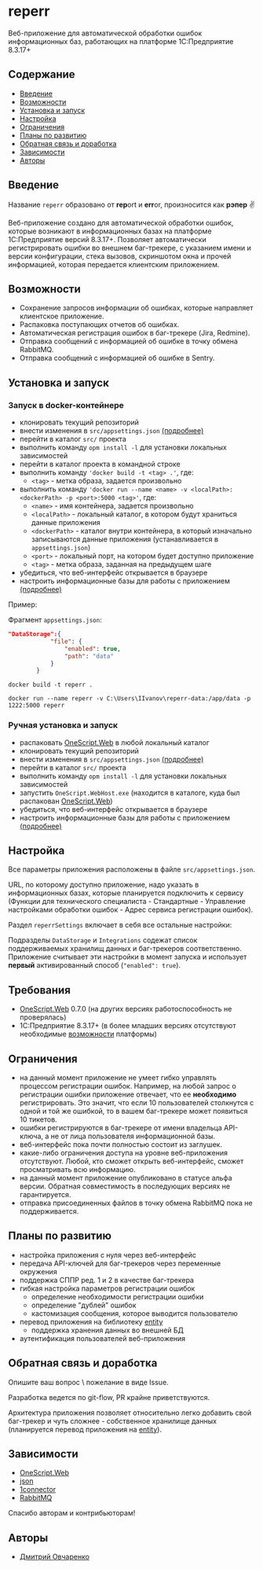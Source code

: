 # reperr

Веб-приложение для автоматической обработки ошибок информационных баз, работающих на платформе 1С:Предприятие 8.3.17+

## Содержание

- [Введение](#введение)
- [Возможности](#возможности)
- [Установка и запуск](#установка%20и%20запуск)
- [Настройка](#настройка)
- [Ограничения](#ограничения)
- [Планы по развитию](#планы%20по%20развитию)
- [Обратная связь и доработка](#обратная%20связь%20и%20доработка)
- [Зависимости](#зависимости)
- [Авторы](#авторы)

## Введение

Название `reperr` образовано от **rep**ort и **err**or, произносится как **рэпер** :v:

Веб-приложение создано для автоматической обработки ошибок, которые возникают в информационных базах на платформе 1С:Предприятие версий 8.3.17+.
Позволяет автоматически регистрировать ошибки во внешнем баг-трекере, с указанием имени и версии конфигурации, стека вызовов, скриншотом окна и прочей информацией, которая передается клиентским приложением.

## Возможности

- Сохранение запросов информации об ошибках, которые направляет клиентское приложение.
- Распаковка поступающих отчетов об ошибках.
- Автоматическая регистрация ошибок в баг-трекере (Jira, Redmine).
- Отправка сообщений с информацией об ошибке в точку обмена RabbitMQ.
- Отправка сообщений с информацией об ошибке в Sentry.

## Установка и запуск

### Запуск в docker-контейнере

- клонировать текущий репозиторий
- внести изменения в `src/appsettings.json` [(подробнее)](#настройка)
- перейти в каталог `src/` проекта
- выполнить команду `opm install -l` для установки локальных зависимостей
- перейти в каталог проекта в командной строке
- выполнить команду `'docker build -t <tag> .'`, где:
  - `<tag>` - метка образа, задается произвольно
- выполнить команду `'docker run --name <name> -v <localPath>:<dockerPath> -p <port>:5000 <tag>'`, где:
  - `<name>` - имя контейнера, задается произвольно
  - `<localPath>` - локальный каталог, в котором будут храниться данные приложения
  - `<dockerPath>` - каталог внутри контейнера, в который изначально записываются данные приложения (устанавливается в `appsettings.json`)
  - `<port>` - локальный порт, на котором будет доступно приложение
  - `<tag>` - метка образа, заданная на предыдущем шаге
- убедиться, что веб-интерфейс открывается в браузере
- настроить информационные базы для работы с приложением [(подробнее)](#настройка)

Пример:

Фрагмент `appsettings.json`:

```json
"DataStorage":{
            "file": {
                "enabled": true,
                "path": "data"
            }
        }
```

`docker build -t reperr .`

`docker run --name reperr -v C:\Users\IIvanov\reperr-data:/app/data -p 1222:5000 reperr`

### Ручная установка и запуск

- распаковать [OneScript.Web](https://github.com/EvilBeaver/OneScript.Web/releases) в любой локальный каталог
- клонировать текущий репозиторий
- внести изменения в `src/appsettings.json` [(подробнее)](#настройка)
- перейти в каталог `src/` проекта
- выполнить команду `opm install -l` для установки локальных зависимостей
- запустить `OneScript.WebHost.exe` (находится в каталоге, куда был распакован [OneScript.Web](http://web.oscript.io/))
- убедиться, что веб-интерфейс открывается в браузере
- настроить информационные базы для работы с приложением [(подробнее)](#настройка)

## Настройка

Все параметры приложения расположены в файле `src/appsettings.json`.

URL, по которому доступно приложение, надо указать в информационных базах, которые планируется подключить к сервису (Функции для технического специалиста - Стандартные - Управление настройками обработки ошибок - Адрес сервиса регистрации ошибок).

Раздел `reperrSettings` включает в себя все остальные настройки:

Подразделы `DataStorage` и `Integrations` содежат список поддерживаемых хранилищ данных и баг-трекеров соответственно. Приложение считывает эти настройки в момент запуска и использует **первый** активированный способ (`"enabled": true`).

## Требования

- [OneScript.Web](http://web.oscript.io/) 0.7.0 (на других версиях работоспособность не проверялась)
- 1С:Предприятие 8.3.17+ (в более младших версиях отсутствуют необходимые [возможности](https://its.1c.ru/db/v8317doc#bookmark:dev:TI000002264) платформы)

## Ограничения

- на данный момент приложение не умеет гибко управлять процессом регистрации ошибок. Например, на любой запрос о регистрации ошибки приложение отвечает, что ее **необходимо** регистрировать. Это значит, что если 10 пользователей столкнутся с одной и той же ошибкой, то в вашем баг-трекере может появиться 10 тикетов.
- ошибки регистрируются в баг-трекере от имени владельца API-ключа, а не от лица пользователя информационной базы.
- веб-интерфейс пока почти полностью состоит из заглушек.
- какие-либо ограничения доступа на уровне веб-приложения отсутствуют. Любой, кто сможет открыть веб-интерфейс, сможет просматривать всю информацию.
- на данный момент приложение опубликовано в статусе альфа версии. Обратная совместимость в последующих версиях не гарантируется.
- отправка присоединенных файлов в точку обмена RabbitMQ пока не поддерживается.

## Планы по развитию

- настройка приложения с нуля через веб-интерфейс
- передача API-ключей для баг-трекеров через переменные окружения
- поддержка СППР ред. 1 и 2 в качестве баг-трекера
- гибкая настройка параметров регистрации ошибок
  - определение необходимости регистрации ошибки
  - определение "дублей" ошибок
  - кастомизация сообщения, которое выводится пользователю
- перевод приложения на библиотеку [entity](https://github.com/oscript-library/entity)
  - поддержка хранения данных во внешней БД
- аутентификация пользователей веб-приложения

## Обратная связь и доработка

Опишите ваш вопрос \ пожелание в виде Issue.

Разработка ведется по git-flow, PR крайне приветствуются.

Архитектура приложения позволяет относительно легко добавить свой баг-трекер и чуть сложнее - собственное хранилище данных (планируется перевод приложения на [entity](https://github.com/oscript-library/entity)).

## Зависимости

- [OneScript.Web](http://web.oscript.io/)
- [json](https://github.com/oscript-library/json)
- [1connector](https://github.com/oscript-library/1connector)
- [RabbitMQ](https://github.com/oscript-library/RabbitMQ)

Спасибо авторам и контрибьюторам!

## Авторы

- [Дмитрий Овчаренко](https://github.com/ovcharenko-di)
